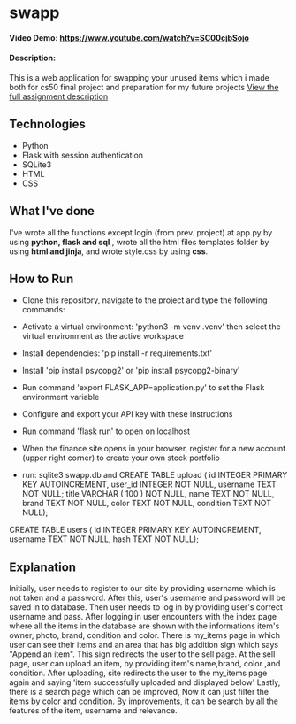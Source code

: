 # swapp
#### Video Demo:  <https://www.youtube.com/watch?v=SC00cjbSojo>
#### Description:
This is a web application for swapping your unused items which i made both for cs50 final project and preparation for my future projects
[View the full assignment description](https://cs50.harvard.edu/x/2023/project/)

## Technologies
* Python
* Flask with session authentication
* SQLite3
* HTML
* CSS


## What I've done

I've wrote all the functions except login (from prev. project) at app.py by using **python, flask and sql** , wrote all the html files templates folder by using **html and jinja**, and wrote style.css by using **css**.

## How to Run
* Clone this repository, navigate to the project and type the following commands:
* Activate a virtual environment: 'python3 -m venv .venv' then select the virtual environment as the active workspace
* Install dependencies: 'pip install -r requirements.txt'
* Install 'pip install psycopg2' or 'pip install psycopg2-binary'
* Run command 'export FLASK_APP=application.py' to set the Flask environment variable
* Configure and export your API key with these instructions
* Run command 'flask run' to open on localhost
* When the finance site opens in your browser, register for a new account (upper right corner) to create your own stock portfolio

* run: sqlite3 swapp.db and
CREATE TABLE upload (
 	id INTEGER PRIMARY KEY AUTOINCREMENT,
 	user_id INTEGER NOT NULL,
    username TEXT NOT NULL;
 	title VARCHAR ( 100 ) NOT NULL,
 	name TEXT NOT NULL,
 	brand TEXT NOT NULL,
 	color TEXT NOT NULL,
 	condition TEXT NOT NULL);

CREATE TABLE users (
 	id INTEGER PRIMARY KEY AUTOINCREMENT,
 	username TEXT NOT NULL,
 	hash TEXT NOT NULL);

## Explanation
Initially, user needs to register to our site by providing username which is not taken and a password. After this, user's username and password will be saved in to database. Then user needs to log in by providing user's correct username and pass.
After logging in user encounters with the index page where all the items in the database are shown with the informations item's owner, photo, brand, condition and color.
There is my_items page in which user can see their items and an area that has big addition sign which says "Append an item". This sign redirects the user to the sell page.
At the sell page, user can upload an item, by providing item's name,brand, color ,and condition. After uploading, site redirects the user to the my_items page again and saying 'item successfully uploaded and displayed below'
Lastly, there is a search page which can be improved, Now it can just filter the items by color and condition. By improvements, it can be search by all the features of the item, username and relevance.

